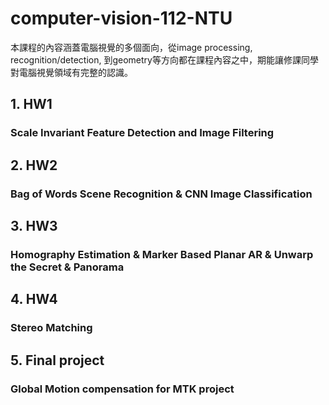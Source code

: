 # computer-vision-112-NTU
本課程的內容涵蓋電腦視覺的多個面向，從image processing, recognition/detection, 到geometry等方向都在課程內容之中，期能讓修課同學對電腦視覺領域有完整的認識。 

## 1. HW1
### Scale Invariant Feature Detection and Image Filtering

## 2. HW2
### Bag of Words Scene Recognition & CNN Image Classification

## 3. HW3
### Homography Estimation & Marker Based Planar AR & Unwarp the Secret & Panorama

## 4. HW4
### Stereo Matching

## 5. Final project
### Global Motion compensation for MTK project
